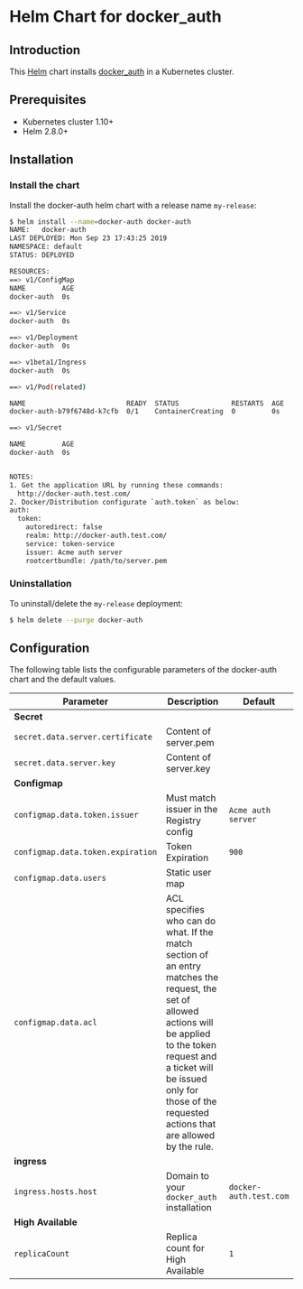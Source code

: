 Helm Chart for docker_auth
=======================

## Introduction

This [Helm](https://github.com/kubernetes/helm) chart installs [docker_auth](https://github.com/cesanta/docker_auth) in a Kubernetes cluster.

## Prerequisites

- Kubernetes cluster 1.10+
- Helm 2.8.0+

## Installation

### Install the chart

Install the docker-auth helm chart with a release name `my-release`:

```bash
$ helm install --name=docker-auth docker-auth
NAME:   docker-auth
LAST DEPLOYED: Mon Sep 23 17:43:25 2019
NAMESPACE: default
STATUS: DEPLOYED

RESOURCES:
==> v1/ConfigMap
NAME         AGE
docker-auth  0s

==> v1/Service
docker-auth  0s

==> v1/Deployment
docker-auth  0s

==> v1beta1/Ingress
docker-auth  0s

==> v1/Pod(related)

NAME                         READY  STATUS             RESTARTS  AGE
docker-auth-b79f6748d-k7cfb  0/1    ContainerCreating  0         0s

==> v1/Secret

NAME         AGE
docker-auth  0s


NOTES:
1. Get the application URL by running these commands:
  http://docker-auth.test.com/
2. Docker/Distribution configurate `auth.token` as below:
auth:
  token:
    autoredirect: false
    realm: http://docker-auth.test.com/  
    service: token-service
    issuer: Acme auth server
    rootcertbundle: /path/to/server.pem
```

### Uninstallation

To uninstall/delete the `my-release` deployment:

```bash
$ helm delete --purge docker-auth
```

## Configuration

The following table lists the configurable parameters of the docker-auth chart and the default values.

| Parameter                                                                   | Description                                                                                                                                                                                                                                                                                                                                     | Default                         |
| --------------------------------------------------------------------------- | ----------------------------------------------------------------------------------------------------------------------------------------------------------------------------------------------------------------------------------------------------------------------------------------------------------------------------------------------- | ------------------------------- |
| **Secret**                                                             |
| `secret.data.server.certificate`                                                               | Content of server.pem                                                                                                                                                                                                                                                                         |                        |
| `secret.data.server.key`                                                        | Content of server.key                                                                                                                                                                                                                                                                                                                           |                           |
| **Configmap**                                                                  |
| `configmap.data.token.issuer` | Must match issuer in the Registry config | `Acme auth server`                  |
| `configmap.data.token.expiration`                                                     | Token Expiration                                                   | `900`                                |
| `configmap.data.users` | Static user map |  |
| `configmap.data.acl` | ACL specifies who can do what. If the match section of an entry matches the request, the set of allowed actions will be applied to the token request and a ticket will be issued only for those of the requested actions that are allowed by the rule.|  |
| **ingress**                                                             |
| `ingress.hosts.host`                                                       | Domain to your `docker_auth` installation                                                                                                                                                                                                                                                                                                              | `docker-auth.test.com`                          |
| **High Available**                                                             |
| `replicaCount`                                                       | Replica count for High Available                                                                                                                                                                                                                                                                                                              | `1`                          |
